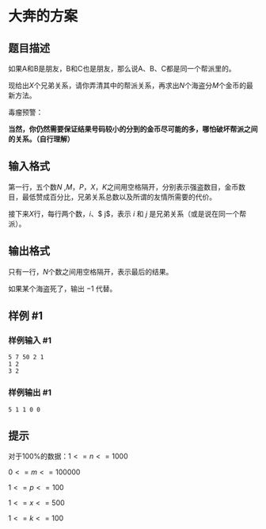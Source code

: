 # 大奔的方案

## 题目描述

如果A和B是朋友，B和C也是朋友，那么说A、B、C都是同一个帮派里的。


现给出$X$个兄弟关系，请你弄清其中的帮派关系，再求出$N$个海盗分$M$个金币的最新方法。


毒瘤预警：


**当然，你仍然需要保证结果号码较小的分到的金币尽可能的多，哪怕破坏帮派之间的关系。（自行理解）**

## 输入格式

第一行，五个数$N$ ,$M$，$P$，$X$，$K$之间用空格隔开，分别表示强盗数目，金币数目，最低赞成百分比，兄弟关系总数以及所谓的友情所需要的代价。


接下来$X$行，每行两个数，$i$、$ j$，表示 $i$ 和 $j$ 是兄弟关系（或是说在同一个帮派）。

## 输出格式

只有一行，$N$个数之间用空格隔开，表示最后的结果。


如果某个海盗死了，输出 $-1$ 代替。

## 样例 #1

### 样例输入 #1
```
5 7 50 2 1
1 2
3 2
```

### 样例输出 #1

```
5 1 1 0 0
```

## 提示

对于100%的数据：$1<=n<=1000$

$0<=m<=100000$

$1<=p<=100$

$1<=x<=500$

$1<=k<=100$
